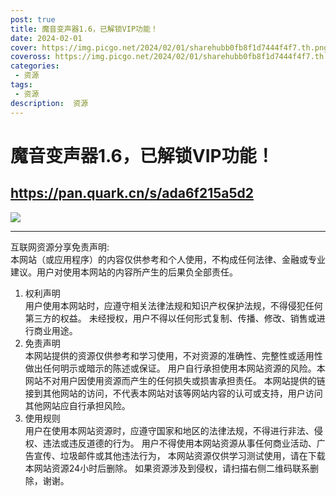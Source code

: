 ```yaml
---
post: true
title: 魔音变声器1.6，已解锁VIP功能！
date: 2024-02-01
cover: https://img.picgo.net/2024/02/01/sharehubb0fb8f1d7444f4f7.th.png
coveross: https://img.picgo.net/2024/02/01/sharehubb0fb8f1d7444f4f7.th.png
categories:
 - 资源
tags:
 - 资源
description:  资源
---
```

# 魔音变声器1.6，已解锁VIP功能！

## https://pan.quark.cn/s/ada6f215a5d2  

![](https://img.picgo.net/2024/02/01/sharehubb0fb8f1d7444f4f7.th.png)

---
互联网资源分享免责声明:  
本网站（或应用程序）的内容仅供参考和个人使用，不构成任何法律、金融或专业建议。用户对使用本网站的内容所产生的后果负全部责任。
1. 权利声明  
用户使用本网站时，应遵守相关法律法规和知识产权保护法规，不得侵犯任何第三方的权益。
未经授权，用户不得以任何形式复制、传播、修改、销售或进行商业用途。
2. 免责声明  
本网站提供的资源仅供参考和学习使用，不对资源的准确性、完整性或适用性做出任何明示或暗示的陈述或保证。
用户自行承担使用本网站资源的风险。本网站不对用户因使用资源而产生的任何损失或损害承担责任。
本网站提供的链接到其他网站的访问，不代表本网站对该等网站内容的认可或支持，用户访问其他网站应自行承担风险。
3. 使用规则  
用户在使用本网站资源时，应遵守国家和地区的法律法规，不得进行非法、侵权、违法或违反道德的行为。
用户不得使用本网站资源从事任何商业活动、广告宣传、垃圾邮件或其他违法行为，
本网站资源仅供学习测试使用，请在下载本网站资源24小时后删除。
如果资源涉及到侵权，请扫描右侧二维码联系删除，谢谢。
